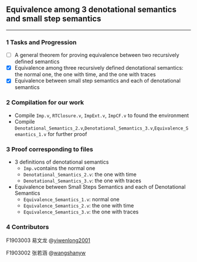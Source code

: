 ## Equivalence among 3 denotational semantics and small step semantics
---
### 1 Tasks and Progression
- [ ] A general theorem for proving equivalence between two recursively defined semantics
- [x] Equivalence among three recursively defined denotational semantics: the normal one, the one with time, and the one with traces 
- [x] Equivalence between small step semantics and each of denotational semantics
### 2 Compilation for our work
- Compile `Imp.v`, `RTClosure.v`, `ImpExt.v`, `ImpCF.v` to found the environment
- Compile `Denotational_Semantics_2.v`,`Denotational_Semantics_3.v`,`Equivalence_Semantics_1.v` for further proof
### 3 Proof corresponding to files
- 3 definitions of denotational semantics
  - `Imp.v`contains the normal one
  - `Denotational_Semantics_2.v`: the one with time
  - `Denotational_Semantics_3.v`: the one with traces
- Equivalence between Small Steps Semantics and each of Denotational Semantics
  - `Equivalence_Semantics_1.v`: normal one
  - `Equivalence_Semantics_2.v`: the one with time
  - `Equivalence_Semantics_3.v`: the one with traces
### 4 Contributors
F1903003 易文龙 @[yiwenlong2001](https://github.com/yiwenlong2001)

F1903002 张若涵 @[wangshanyw](https://github.com/wangshanyw)

